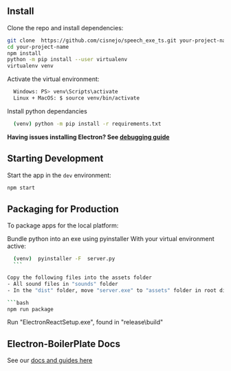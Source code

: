 


## Install

Clone the repo and install dependencies:

```bash
git clone  https://github.com/cisnejo/speech_exe_ts.git your-project-name
cd your-project-name
npm install
python -m pip install --user virtualenv
virtualenv venv
```

Activate the virtual environment:
```bash
  Windows: PS> venv\Scripts\activate
  Linux + MacOS: $ source venv/bin/activate
  ```
Install python dependancies 
```bash
  (venv) python -m pip install -r requirements.txt
  ```



**Having issues installing Electron? See [debugging guide](https://github.com/electron-react-boilerplate/electron-react-boilerplate/issues/400)**

## Starting Development

Start the app in the `dev` environment:

```bash
npm start
```

## Packaging for Production

To package apps for the local platform:

Bundle python into an exe using pyinstaller
  With your virtual environment active:
  ```bash
    (venv)  pyinstaller -F  server.py
    ```

Copy the following files into the assets folder
  - All sound files in "sounds" folder
  - In the "dist" folder, move "server.exe" to "assets" folder in root directory
  
```bash
npm run package
```
Run "ElectronReactSetup.exe", found in "release\build" 

## Electron-BoilerPlate Docs

See our [docs and guides here](https://electron-react-boilerplate.js.org/docs/installation)
